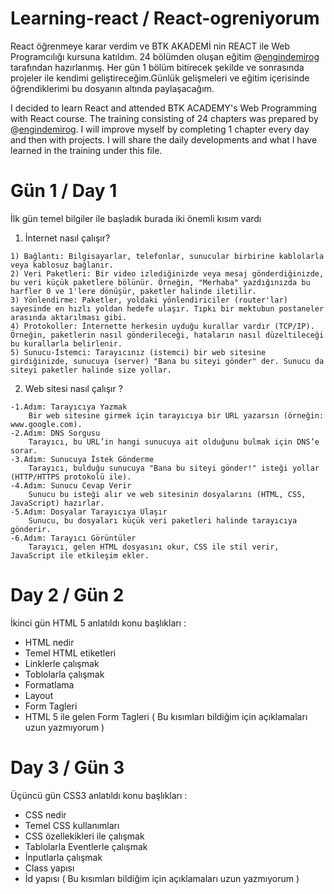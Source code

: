 # Learning-react / React-ogreniyorum

React öğrenmeye karar verdim ve BTK AKADEMİ nin REACT ile Web Programcılığı kursuna katıldım. 24 bölümden oluşan eğitim @[engindemirog](https://github.com/engindemirog) tarafından hazırlanmış.
Her gün 1 bölüm bitirecek şekilde ve sonrasında projeler ile kendimi geliştireceğim.Günlük gelişmeleri ve eğitim içerisinde öğrendiklerimi bu dosyanın altında paylaşacağım.

I decided to learn React and attended BTK ACADEMY's Web Programming with React course. The training consisting of 24 chapters was prepared by @[engindemirog](https://github.com/engindemirog).
I will improve myself by completing 1 chapter every day and then with projects. I will share the daily developments and what I have learned in the training under this file.

# Gün 1 / Day 1

İlk gün temel bilgiler ile başladık burada iki önemli kısım vardı 

  1. İnternet nasıl çalışır?
     
    1) Bağlantı: Bilgisayarlar, telefonlar, sunucular birbirine kablolarla veya kablosuz bağlanır.
    2) Veri Paketleri: Bir video izlediğinizde veya mesaj gönderdiğinizde, bu veri küçük paketlere bölünür. Örneğin, "Merhaba" yazdığınızda bu harfler 0 ve 1'lere dönüşür, paketler halinde iletilir.
    3) Yönlendirme: Paketler, yoldaki yönlendiriciler (router'lar) sayesinde en hızlı yoldan hedefe ulaşır. Tıpkı bir mektubun postaneler arasında aktarılması gibi.
    4) Protokoller: İnternette herkesin uyduğu kurallar vardır (TCP/IP). Örneğin, paketlerin nasıl gönderileceği, hataların nasıl düzeltileceği bu kurallarla belirlenir.
    5) Sunucu-İstemci: Tarayıcınız (istemci) bir web sitesine girdiğinizde, sunucuya (server) "Bana bu siteyi gönder" der. Sunucu da siteyi paketler halinde size yollar.

  2. Web sitesi nasıl çalışır ?

    -1.Adım: Tarayıcıya Yazmak
        Bir web sitesine girmek için tarayıcıya bir URL yazarsın (örneğin: www.google.com).
    -2.Adım: DNS Sorgusu
        Tarayıcı, bu URL’in hangi sunucuya ait olduğunu bulmak için DNS’e sorar.
    -3.Adım: Sunucuya İstek Gönderme
        Tarayıcı, bulduğu sunucuya "Bana bu siteyi gönder!" isteği yollar (HTTP/HTTPS protokolü ile).
    -4.Adım: Sunucu Cevap Verir
        Sunucu bu isteği alır ve web sitesinin dosyalarını (HTML, CSS, JavaScript) hazırlar.
    -5.Adım: Dosyalar Tarayıcıya Ulaşır
        Sunucu, bu dosyaları küçük veri paketleri halinde tarayıcıya gönderir.
    -6.Adım: Tarayıcı Görüntüler
        Tarayıcı, gelen HTML dosyasını okur, CSS ile stil verir, JavaScript ile etkileşim ekler.


# Day 2 / Gün 2 

 İkinci gün HTML 5 anlatıldı konu başlıkları :
   - HTML nedir
   - Temel HTML etiketleri
   - Linklerle çalışmak
   - Toblolarla çalışmak
   - Formatlama
   - Layout
   - Form Tagleri
   - HTML 5 ile gelen Form Tagleri
( Bu kısımları bildiğim için açıklamaları uzun yazmıyorum )

# Day 3 / Gün 3

Üçüncü gün CSS3 anlatıldı konu başlıkları : 
  - CSS nedir
  - Temel CSS kullanımları
  - CSS özellekikleri ile çalışmak
  - Tablolarla Eventlerle çalışmak
  - İnputlarla çalışmak
  - Class yapısı
  - İd yapısı
( Bu kısımları bildiğim için açıklamaları uzun yazmıyorum )

  
